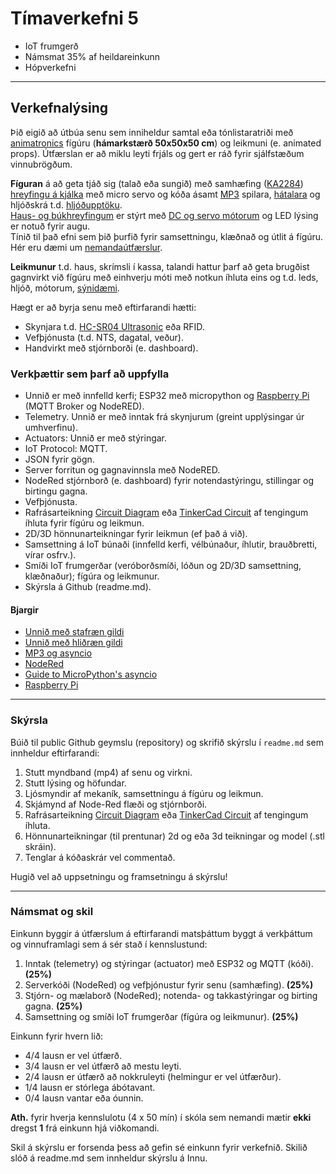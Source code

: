 # Tímaverkefni 5 

- IoT frumgerð 
- Námsmat 35% af heildareinkunn  
- Hópverkefni 
  
---

## Verkefnalýsing

Þið eigið að útbúa senu sem inniheldur samtal eða tónlistaratriði með [animatronics](https://github.com/VESM3/IOT/wiki/Mekatr%C3%B3nik#animatronics) fígúru (**hámarkstærð 50x50x50 cm**) og leikmuni (e. animated props). Útfærslan er að miklu leyti frjáls og gert er ráð fyrir sjálfstæðum vinnubrögðum. 

**Fíguran** á að geta tjáð sig (talað eða sungið) með samhæfing ([KA2284](https://protosupplies.com/product/ka2284-voltage-level-indicator-module/)) [hreyfingu á kjálka](http://buttonbanger.com/?page_id=137) með micro servo og kóða ásamt [MP3](https://www.dfrobot.com/product-1121.html) spilara, [hátalara](https://thepihut.com/products/stereo-enclosed-speaker-set-3w-4-ohm) og hljóðskrá t.d. [hljóðupptöku](https://www.audacityteam.org/). <br>[Haus- og búkhreyfingum](https://github.com/VESM3/IOT/wiki/Mekatr%C3%B3nik#h%C3%A9r-er-s%C3%BDnt-hvernig-h%C3%A6gt-er-a%C3%B0-vinna-me%C3%B0-pvc-r%C3%B6r-og-einn-m%C3%B3tor-til-a%C3%B0-gera-b%C3%BAk-hreyfingar) er stýrt með [DC og servo mótorum](https://github.com/VESM3/IOT/wiki/Mekatr%C3%B3nik) og LED lýsing er notuð fyrir augu. <br>Tínið til það efni sem þið þurfið fyrir samsettningu, klæðnað og útlit á fígúru. Hér eru dæmi um [nemandaútfærslur](https://github.com/orgs/TskoliAnimatronics/repositories).

**Leikmunur** t.d. haus, skrímsli í kassa, talandi hattur þarf að geta brugðist gagnvirkt við fígúru með einhverju móti með notkun íhluta eins og t.d. leds, hljóð, mótorum, [sýnidæmi](https://hauntershangout.org/cat.php?cat=motor).

Hægt er að byrja senu með eftirfarandi hætti: 
- Skynjara t.d. [HC-SR04 Ultrasonic](https://lastminuteengineers.com/arduino-sr04-ultrasonic-sensor-tutorial/) eða RFID.
- Vefþjónusta (t.d. NTS, dagatal, veður).
- Handvirkt með stjórnborði (e. dashboard).


### Verkþættir sem þarf að uppfylla

- Unnið er með innfelld kerfi; ESP32 með micropython og [Raspberry Pi](https://github.com/VESM3/IOT/blob/main/Efni/h23_RPi_uppsetning.md#2-a%C3%B0-tengjast-raspberry-pi-me%C3%B0-ssh-%C3%BEarf-a%C3%B0-gera-fyrst) (MQTT Broker og NodeRED).
- Telemetry. Unnið er með inntak frá skynjurum (greint upplýsingar úr umhverfinu).
- Actuators: Unnið er með stýringar.
- IoT Protocol: MQTT. 
- JSON fyrir gögn.
- Server forritun og gagnavinnsla með NodeRED. 
- NodeRed stjórnborð (e. dashboard) fyrir notendastýringu, stillingar og birtingu gagna. 
- Vefþjónusta.
- Rafrásarteikning [Circuit Diagram](https://www.circuit-diagram.org/) eða [TinkerCad Circuit](https://www.tinkercad.com/circuits) af tengingum íhluta fyrir fígúru og leikmun.
- 2D/3D hönnunarteikningar fyrir leikmun (ef það á við).
- Samsettning á IoT búnaði (innfelld kerfi, vélbúnaður, íhlutir, brauðbretti, vírar osfrv.).
- Smíði IoT frumgerðar (veróborðsmíði, lóðun og 2D/3D samsettning, klæðnaður); fígúra og leikmunur.
- Skýrsla á Github (readme.md).

#### Bjargir

 - [Unnið með stafræn gildi](https://github.com/VESM2VT/ESP32/blob/main/kennsluefni/digital.md)
 - [Unnið með hliðræn gildi](https://github.com/VESM2VT/ESP32/blob/main/kennsluefni/analog.md)
 - [MP3 og asyncio](https://github.com/VESM3/IOT/blob/main/Efni/mp3_async.md)
 - [NodeRed](https://techexplorations.com/node-red/#:~:text=Node%20Red%20is%20very%20good,able%20to%20quickly%20create%20prototypes)
 - [Guide to MicroPython's asyncio](https://github.com/peterhinch/micropython-async/blob/master/v3/docs/TUTORIAL.md)
 - [Raspberry Pi](https://github.com/VESM3/IOT/blob/main/Efni/h23_RPi_uppsetning.md#2-a%C3%B0-tengjast-raspberry-pi-me%C3%B0-ssh-%C3%BEarf-a%C3%B0-gera-fyrst)

---

### Skýrsla 
Búið til public Github geymslu (repository) og skrifið skýrslu í `readme.md` sem innheldur eftirfarandi: 

1. Stutt myndband (mp4) af senu og virkni. 
1. Stutt lýsing og höfundar.
1. Ljósmyndir af mekaník, samsettningu á fígúru og leikmun.
1. Skjámynd af Node-Red flæði og stjórnborði.
1. Rafrásarteikning [Circuit Diagram](https://www.circuit-diagram.org/) eða [TinkerCad Circuit](https://www.tinkercad.com/circuits) af tengingum íhluta.
1. Hönnunarteikningar (til prentunar) 2d og eða 3d teikningar og model (.stl skráin).
1. Tenglar á kóðaskrár vel commentað.

Hugið vel að uppsetningu og framsetningu á skýrslu! 

--- 

### Námsmat og skil

Einkunn byggir á útfærslum á eftirfarandi matsþáttum byggt á verkþáttum og vinnuframlagi sem á sér stað í kennslustund:

1. Inntak (telemetry) og stýringar (actuator) með ESP32 og MQTT (kóði). **(25%)**
1. Serverkóði (NodeRed) og vefþjónustur fyrir senu (samhæfing). **(25%)**
1. Stjórn- og mælaborð (NodeRed); notenda- og takkastýringar og birting gagna. **(25%)**
1. Samsettning og smíði IoT frumgerðar (fígúra og leikmunur). **(25%)**

Einkunn fyrir hvern lið: 
- 4/4 lausn er vel útfærð.
- 3/4 lausn er vel útfærð að mestu leyti.
- 2/4 lausn er útfærð að nokkruleyti (helmingur er vel útfærður).
- 1/4 lausn er stórlega ábótavant.
- 0/4 lausn vantar eða óunnin.

**Ath.** fyrir hverja kennslulotu (4 x 50 mín) í skóla sem nemandi mætir **ekki** dregst **1** frá einkunn hjá viðkomandi. 

Skil á skýrslu er forsenda þess að gefin sé einkunn fyrir verkefnið. Skilið slóð á readme.md sem innheldur skýrslu á Innu. 


<!--
### Dæmi um verkaskiptingu
- Fígúra
    - Búkur 
        1. samsettning og hreyfing á búk með DC mótor 
        1. úlnliður og olnbogi með servos.
        1. forritun á búkhreyfingu
    - Haus 
        1. LED í augu.
        1. Hreyfing á kjálka (nota servo tester og kóða).
        1. Hljóðvinnsla (tal, öskur eða söngur).
        1. Forritun munnhreyfingar útfrá hljóðskrá.
- Samsettning haus og búkur
   1. Fígúra 1-3 axis gimbal hreyfing á háls með haus.
   1. Útlit og klæðnaður
- Leikmunur 
- Kvekja (trigger) skynjari
- NodeRed 
   1. Forritun á senu (allt kemur saman) í NodeRed.
   1. Vefþjónusta
   1. Stjórnborð (e. dashboard) með Node-Red.
- Gera skýrslu.
-->
